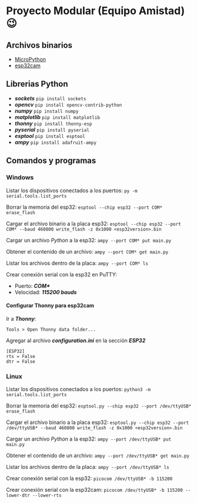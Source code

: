 # Proyecto Modular (Equipo Amistad) 😉

## Archivos binarios

- [MicroPython](https://micropython.org/download/esp32)
- [esp32cam](https://github.com/lemariva/micropython-camera-driver)

## Librerias Python

- ***sockets*** `pip install sockets`
- ***opencv*** `pip install opencv-contrib-python`
- ***numpy*** `pip install numpy` 
- ***matplotlib*** `pip install matplotlib`
- ***thonny*** `pip install thonny-esp`
- ***pyserial*** `pip install pyserial`
- ***esptool*** `pip install esptool`
- ***ampy*** `pip install adafruit-ampy`

## Comandos y programas

### Windows

Listar los dispositivos conectados a los puertos:
`py -m serial.tools.list_ports`

Borrar la memoria del esp32:
`esptool --chip esp32 --port COM* erase_flash`

Cargar el archivo binario a la placa esp32:
`esptool --chip esp32 --port COM* --baud 460800 write_flash -z 0x1000 <esp32version>.bin`

Cargar un archivo *Python* a la esp32:
`ampy --port COM* put main.py`

Obtener el contenido de un archivo:
`ampy --port COM* get main.py`

Listar los archivos dentro de la placa:
`ampy --port COM* ls`

Crear conexión serial con la esp32 en PuTTY:

- Puerto: ***COM\****
- Velocidad: ***115200 bauds***

#### Configurar Thonny para esp32cam

Ir a ***Thonny***:

`Tools > Open Thonny data folder...`

Agregar al archivo ***configuration.ini*** en la sección ***ESP32***

```
[ESP32]
rts = False
dtr = False
```

### Linux

Listar los dispositivos conectados a los puertos:
`python3 -m serial.tools.list_ports`

Borrar la memoria del esp32:
`esptool.py --chip esp32 --port /dev/ttyUSB* erase_flash`

Cargar el archivo binario a la placa esp32:
`esptool.py --chip esp32 --port /dev/ttyUSB* --baud 460800 write_flash -z 0x1000 <esp32version>.bin`

Cargar un archivo *Python* a la esp32:
`ampy --port /dev/ttyUSB* put main.py`

Obtener el contenido de un archivo:
`ampy --port /dev/ttyUSB* get main.py`

Listar los archivos dentro de la placa:
`ampy --port /dev/ttyUSB* ls`

Crear conexión serial con la esp32:
`picocom /dev/ttyUSB* -b 115200`

Crear conexión serial con la esp32cam:
`picocom /dev/ttyUSB* -b 115200 --lower-dtr --lower-rts`

